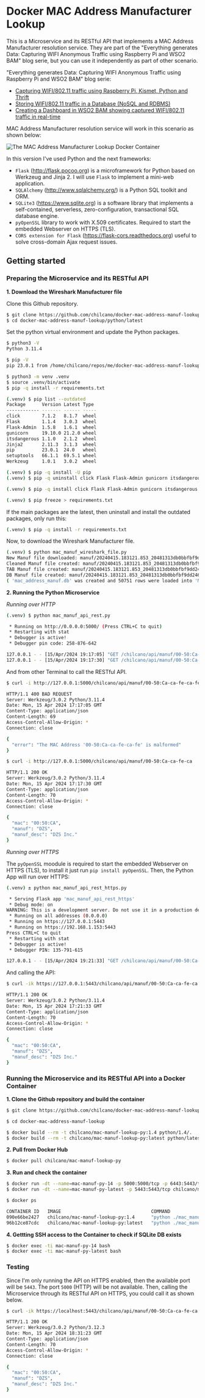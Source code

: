 # Docker MAC Address Manufacturer Lookup


This is a Microservice and its RESTful API that implements a MAC Address Manufacturer resolution service. They are part of the "Everything generates Data: Capturing WIFI Anonymous Traffic using Raspberry Pi and WSO2 BAM" blog serie, but you can use it independently as part of other scenario.

"Everything generates Data: Capturing WIFI Anonymous Traffic using Raspberry Pi and WSO2 BAM" blog serie:
- [Capturing WIFI/802.11 traffic using Raspberry Pi, Kismet, Python and Thrift](https://holisticsecurity.io/2016/02/02/everything-generates-data-capturing-wifi-anonymous-traffic-raspberrypi-wso2-part-i)
- [Storing WIFI/802.11 traffic in a Database (NoSQL and RDBMS)](https://holisticsecurity.io/2016/02/04/everything-generates-data-capturing-wifi-anonymous-traffic-using-raspberry-pi-and-wso2-bam-part-ii)
- [Creating a Dashboard in WSO2 BAM showing captured WIFI/802.11 traffic in real-time](https://holisticsecurity.io/2016/02/09/everything-generates-data-capturing-wifi-anonymous-traffic-raspberrypi-wso2-part-iii)


MAC Address Manufacturer resolution service will work in this scenario as shown below:

![The MAC Address Manufacturer Lookup Docker Container](https://github.com/chilcano/docker-mac-address-manuf-lookup/blob/master/chilcano_docker_microservice_mac_address_manuf_lookup_2.png "The MAC Address Manufacturer Lookup Docker Container")


In this version I've used Python and the next frameworks:


- `Flask` (http://flask.pocoo.org) is a microframework for Python based on Werkzeug and Jinja 2. I will use `Flask` to implement a mini-web application.
- `SQLAlchemy` (http://www.sqlalchemy.org/) is a Python SQL toolkit and ORM.
- `SQLite3` (https://www.sqlite.org) is a software library that implements a self-contained, serverless, zero-configuration, transactional SQL database engine.
- `pyOpenSSL` library to work with X.509 certificates. Required to start the embedded Webserver on HTTPS (TLS).
- `CORS extension for Flask` (https://flask-cors.readthedocs.org) useful to solve cross-domain Ajax request issues.


## Getting started

### Preparing the Microservice and its RESTful API

__1. Download the Wireshark Manufacturer file__


Clone this Github repository.

```sh
$ git clone https://github.com/chilcano/docker-mac-address-manuf-lookup.git
$ cd docker-mac-address-manuf-lookup/python/latest
```

Set the python virtual environment and update the Python packages.

```sh
$ python3 -V
Python 3.11.4

$ pip -V
pip 23.0.1 from /home/chilcano/repos/me/docker-mac-address-manuf-lookup/python/1.4/.venv/lib/python3.11/site-packages/pip (python 3.11)

$ python3 -m venv .venv
$ source .venv/bin/activate
$ pip -q install -r requirements.txt

(.venv) $ pip list --outdated
Package      Version Latest Type
------------ ------- ------ -----
click        7.1.2   8.1.7  wheel
Flask        1.1.4   3.0.3  wheel
Flask-Admin  1.5.8   1.6.1  wheel
gunicorn     19.10.0 21.2.0 wheel
itsdangerous 1.1.0   2.1.2  wheel
Jinja2       2.11.3  3.1.3  wheel
pip          23.0.1  24.0   wheel
setuptools   66.1.1  69.5.1 wheel
Werkzeug     1.0.1   3.0.2  wheel

(.venv) $ pip -q install -U pip
(.venv) $ pip -q uninstall click Flask Flask-Admin gunicorn itsdangerous Jinja2 setuptools Werkzeug MarkupSafe

(.venv) $ pip -q install click Flask Flask-Admin gunicorn itsdangerous Jinja2 setuptools Werkzeug

(.venv) $ pip freeze > requirements.txt 
```

If the main packages are the latest, then uninstall and install the outdated packages, only run this:
```sh
(.venv) $ pip -q install -r requirements.txt 
```

Now, to download the Wireshark Manufacturer file.

```sh
(.venv) $ python mac_manuf_wireshark_file.py
New Manuf file downloaded: manuf/20240415.183121.853_20481313db0bbfbf9dd24648e2ed4ede_ok
Cleaned Manuf file created: manuf/20240415.183121.853_20481313db0bbfbf9dd24648e2ed4ede_ok_cleaned
TAB Manuf file created: manuf/20240415.183121.853_20481313db0bbfbf9dd24648e2ed4ede_ok_cleaned.tab
DB Manuf file created: manuf/20240415.183121.853_20481313db0bbfbf9dd24648e2ed4ede_ok_cleaned.tab.db
( 'mac_address_manuf.db' was created and 50751 rows were loaded into 'MacAddressManuf' table. )
```

__2. Running the Python Microservice__


_Running over HTTP_

```sh
(.venv) $ python mac_manuf_api_rest.py

 * Running on http://0.0.0.0:5000/ (Press CTRL+C to quit)
 * Restarting with stat
 * Debugger is active!
 * Debugger pin code: 258-876-642

127.0.0.1 - - [15/Apr/2024 19:17:05] "GET /chilcano/api/manuf/00-50:Ca-ca-fe-ca-fe HTTP/1.1" 400 -
127.0.0.1 - - [15/Apr/2024 19:17:30] "GET /chilcano/api/manuf/00-50:Ca-ca-fe-ca HTTP/1.1" 200 -
```

And from other Terminal to call the RESTful API.

```sh
$ curl -i http://127.0.0.1:5000/chilcano/api/manuf/00-50:Ca-ca-fe-ca-fe

HTTP/1.1 400 BAD REQUEST
Server: Werkzeug/3.0.2 Python/3.11.4
Date: Mon, 15 Apr 2024 17:17:05 GMT
Content-Type: application/json
Content-Length: 69
Access-Control-Allow-Origin: *
Connection: close

{
  "error": "The MAC Address '00-50:Ca-ca-fe-ca-fe' is malformed"
}

$ curl -i http://127.0.0.1:5000/chilcano/api/manuf/00-50:Ca-ca-fe-ca

HTTP/1.1 200 OK
Server: Werkzeug/3.0.2 Python/3.11.4
Date: Mon, 15 Apr 2024 17:17:30 GMT
Content-Type: application/json
Content-Length: 70
Access-Control-Allow-Origin: *
Connection: close

{
  "mac": "00:50:CA",
  "manuf": "DZS",
  "manuf_desc": "DZS Inc."
}

```

_Running over HTTPS_

The `pyOpenSSL` moodule is required to start the embedded Webserver on HTTPS (TLS), to install it just run `pip install pyOpenSSL`.
Then, the Python App will run over HTTPS:

```sh
(.venv) ± python mac_manuf_api_rest_https.py 

 * Serving Flask app 'mac_manuf_api_rest_https'
 * Debug mode: on
WARNING: This is a development server. Do not use it in a production deployment. Use a production WSGI server instead.
 * Running on all addresses (0.0.0.0)
 * Running on https://127.0.0.1:5443
 * Running on https://192.168.1.153:5443
Press CTRL+C to quit
 * Restarting with stat
 * Debugger is active!
 * Debugger PIN: 135-791-615

127.0.0.1 - - [15/Apr/2024 19:21:33] "GET /chilcano/api/manuf/00-50:Ca-ca-fe-ca HTTP/1.1" 200 -

```

And calling the API:

```sh
$ curl -ik https://127.0.0.1:5443/chilcano/api/manuf/00-50:Ca-ca-fe-ca

HTTP/1.1 200 OK
Server: Werkzeug/3.0.2 Python/3.11.4
Date: Mon, 15 Apr 2024 17:21:33 GMT
Content-Type: application/json
Content-Length: 70
Access-Control-Allow-Origin: *
Connection: close

{
  "mac": "00:50:CA",
  "manuf": "DZS",
  "manuf_desc": "DZS Inc."
}
```

### Running the Microservice and its RESTful API into a Docker Container

__1. Clone the Github repository and build the container__

```sh
$ git clone https://github.com/chilcano/docker-mac-address-manuf-lookup.git

$ cd docker-mac-address-manuf-lookup

$ docker build --rm -t chilcano/mac-manuf-lookup-py:1.4 python/1.4/.
$ docker build --rm -t chilcano/mac-manuf-lookup-py:latest python/latest/.
```

__2. Pull from Docker Hub__

```sh
$ docker pull chilcano/mac-manuf-lookup-py
```

__3. Run and check the container__

```sh
$ docker run -dt --name=mac-manuf-py-14 -p 5000:5000/tcp -p 6443:5443/tcp chilcano/mac-manuf-lookup-py:1.4
$ docker run -dt --name=mac-manuf-py-latest -p 5443:5443/tcp chilcano/mac-manuf-lookup-py:latest

$ docker ps

CONTAINER ID   IMAGE                                 COMMAND                  CREATED          STATUS          PORTS                                                                                  NAMES
090e66be2427   chilcano/mac-manuf-lookup-py:1.4      "python ./mac_manuf_…"   11 seconds ago   Up 10 seconds   0.0.0.0:5000->5000/tcp, :::5000->5000/tcp, 0.0.0.0:6443->5443/tcp, :::6443->5443/tcp   mac-manuf-py-14
96b12ce87cdc   chilcano/mac-manuf-lookup-py:latest   "python ./mac_manuf_…"   9 minutes ago    Up 9 minutes    5000/tcp, 0.0.0.0:5443->5443/tcp, :::5443->5443/tcp                                    mac-manuf-py-latest

```

__4. Gettting SSH access to the Container to check if SQLite DB exists__

```sh
$ docker exec -ti mac-manuf-py-14 bash
$ docker exec -ti mac-manuf-py-latest bash
```


### Testing

Since I'm only running the API on HTTPS enabled, then the available port will be `5443`. The port `5000` (HTTP) will be not available.
Then, calling the Microservice through its RESTful API on HTTPS, you could call it as shown below.

```sh
$ curl -ik https://localhost:5443/chilcano/api/manuf/00-50:Ca-ca-fe-ca

HTTP/1.1 200 OK
Server: Werkzeug/3.0.2 Python/3.12.3
Date: Mon, 15 Apr 2024 18:31:23 GMT
Content-Type: application/json
Content-Length: 70
Access-Control-Allow-Origin: *
Connection: close

{
  "mac": "00:50:CA",
  "manuf": "DZS",
  "manuf_desc": "DZS Inc."
}
```
